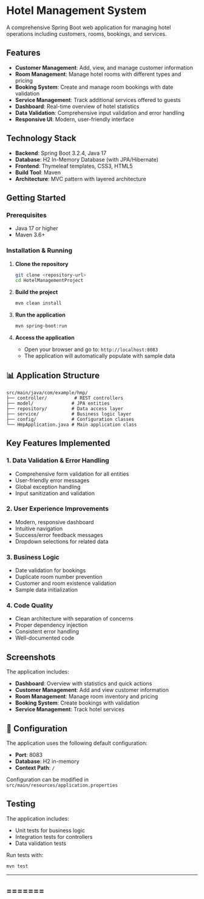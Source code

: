# Hotel Management System

A comprehensive Spring Boot web application for managing hotel operations including customers, rooms, bookings, and services.

## Features

- **Customer Management**: Add, view, and manage customer information
- **Room Management**: Manage hotel rooms with different types and pricing
- **Booking System**: Create and manage room bookings with date validation
- **Service Management**: Track additional services offered to guests
- **Dashboard**: Real-time overview of hotel statistics
- **Data Validation**: Comprehensive input validation and error handling
- **Responsive UI**: Modern, user-friendly interface

## Technology Stack

- **Backend**: Spring Boot 3.2.4, Java 17
- **Database**: H2 In-Memory Database (with JPA/Hibernate)
- **Frontend**: Thymeleaf templates, CSS3, HTML5
- **Build Tool**: Maven
- **Architecture**: MVC pattern with layered architecture

## Getting Started

### Prerequisites

- Java 17 or higher
- Maven 3.6+

### Installation & Running

1. **Clone the repository**
   ```bash
   git clone <repository-url>
   cd HotelManagementProject
   ```

2. **Build the project**
   ```bash
   mvn clean install
   ```

3. **Run the application**
   ```bash
   mvn spring-boot:run
   ```

4. **Access the application**
   - Open your browser and go to: `http://localhost:8083`
   - The application will automatically populate with sample data

## 📊 Application Structure

```
src/main/java/com/example/hmp/
├── controller/          # REST controllers
├── model/              # JPA entities
├── repository/         # Data access layer
├── service/            # Business logic layer
├── config/             # Configuration classes
└── HmpApplication.java # Main application class
```

## Key Features Implemented

### 1. **Data Validation & Error Handling**
- Comprehensive form validation for all entities
- User-friendly error messages
- Global exception handling
- Input sanitization and validation

### 2. **User Experience Improvements**
- Modern, responsive dashboard
- Intuitive navigation
- Success/error feedback messages
- Dropdown selections for related data

### 3. **Business Logic**
- Date validation for bookings
- Duplicate room number prevention
- Customer and room existence validation
- Sample data initialization

### 4. **Code Quality**
- Clean architecture with separation of concerns
- Proper dependency injection
- Consistent error handling
- Well-documented code

## Screenshots

The application includes:
- **Dashboard**: Overview with statistics and quick actions
- **Customer Management**: Add and view customer information
- **Room Management**: Manage room inventory and pricing
- **Booking System**: Create bookings with validation
- **Service Management**: Track hotel services

## 🔧 Configuration

The application uses the following default configuration:
- **Port**: 8083
- **Database**: H2 in-memory
- **Context Path**: `/`

Configuration can be modified in `src/main/resources/application.properties`

## Testing

The application includes:
- Unit tests for business logic
- Integration tests for controllers
- Data validation tests

Run tests with:
```bash
mvn test
```
---
=======
---
